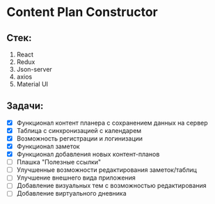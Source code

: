 # Content Plan Constructor

## Стек:
1) React
2) Redux
3) Json-server
4) axios
5) Material UI

## Задачи:

- [x] Функционал контент планера с сохранением данных на сервер
- [x] Таблица с синхронизацией с календарем
- [x] Возможность регистрации и логинизации
- [x] Функционал заметок
- [x] Функционал добавления новых контент-планов
- [ ] Плашка "Полезные ссылки"
- [ ] Улучшенные возможности редактирования заметок/таблиц
- [ ] Улучшение внешнего вида приложения
- [ ] Добавление визуальных тем с возможностью редактирования
- [ ] Добавление виртуального дневника